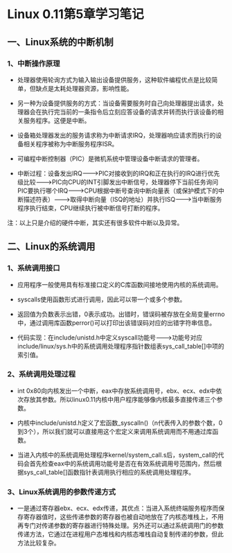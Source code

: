 # Linux 0.11第5章学习笔记
## 一、Linux系统的中断机制
### 1、中断操作原理
+ 处理器使用轮询方式为输入输出设备提供服务，这种软件编程优点是比较简单，但缺点是太耗处理器资源，影响性能。

+ 另一种为设备提供服务的方式：当设备需要服务时自己向处理器提出请求，处理器会在执行完当前的一条指令后立刻应答设备的请求并转而执行该设备的相关服务程序。这便是中断。

+ 设备箱处理器发出的服务请求称为中断请求IRQ，处理器响应请求而执行的设备相关程序被称为中断服务程序ISR。

+ 可编程中断控制器（PIC）是微机系统中管理设备中断请求的管理者。

+ 中断过程：设备发出IRQ--->PIC对接收到的IRQ和正在执行的IRQ进行优先级比较--->PIC向CPU的INT引脚发出中断信号，处理器停下当前任务询问PIC要执行哪个IRQ--->CPU根据中断号查询中断向量表（或保护模式下的中断描述符表）--->取得中断向量（ISQ的地址）并执行ISQ--->当中断服务程序执行结束，CPU继续执行被中断信号打断的程序。

注：以上只是介绍的硬件中断，其实还有很多软件中断以及异常。

## 二、Linux的系统调用
### 1、系统调用接口
+ 应用程序一般使用具有标准接口定义的C库函数间接地使用内核的系统调用。

+ syscalls使用函数形式进行调用，因此可以带一个或多个参数。

+ 返回值为负数表示出错，0表示成功。出错时，错误码被存放在全局变量errno中，通过调用库函数perror()可以打印出该错误码对应的出错字符串信息。

+ 代码实现：在include/unistd.h中定义syscall功能号--->功能号对应include/linux/sys.h中的系统调用处理程序指针数组表sys_call_table[]中项的索引值。

### 2、系统调用处理过程
+ int 0x80向内核发出一个中断，eax中存放系统调用号，ebx、ecx、edx中依次存放其参数。所以linux0.11内核中用户程序能够像内核最多直接传递三个参数。

+ 内核中include/unistd.h定义了宏函数_syscalln()（n代表传入的参数个数，0到3个），所以我们就可以直接用这个宏定义来调用系统调用而不用通过库函数。

+ 当进入内核中的系统调用处理程序kernel/system_call.s后，system_call的代码会首先检查eax中的系统调用功能号是否在有效系统调用号范围内，然后根据sys_call_table[]函数指针表调用执行相应的系统调用处理程序。

### 3、Linux系统调用的参数传递方式
+ 一是通过寄存器ebx、ecx、edx传递，其优点：当进入系统终端服务程序而保存寄存器值时，这些传递参数的寄存器也被自动地放在了内核态堆栈上，不用再专门对传递参数的寄存器进行特殊处理。另外还可以通过系统调用门的参数传递方法，它通过在进程用户态堆栈和内核态堆栈自动复制传递的参数，但此方法比较复杂。
